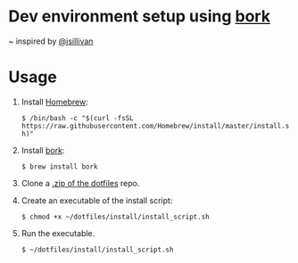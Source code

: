 # Dev environment setup using [bork](https://github.com/mattly/bork)

~ inspired by [@jsillivan](https://github.com/jsullivan/dotfiles)


# Usage
1. Install [Homebrew](https://brew.sh/):

	`$ /bin/bash -c "$(curl -fsSL https://raw.githubusercontent.com/Homebrew/install/master/install.sh)"`

2. Install [bork](https://github.com/mattly/bork):

	`$ brew install bork`

3. Clone a [.zip of the dotfiles](https://github.com/jttyeung/dotfiles/archive/master.zip) repo.

4. Create an executable of the install script:

	`$ chmod +x ~/dotfiles/install/install_script.sh`

5. Run the executable.

	`$ ~/dotfiles/install/install_script.sh`

